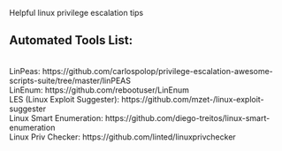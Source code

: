 Helpful linux privilege escalation tips

<h2>Automated Tools List: </h2></br>
LinPeas: https://github.com/carlospolop/privilege-escalation-awesome-scripts-suite/tree/master/linPEAS </br>
    LinEnum: https://github.com/rebootuser/LinEnum </br>
    LES (Linux Exploit Suggester): https://github.com/mzet-/linux-exploit-suggester </br>
    Linux Smart Enumeration: https://github.com/diego-treitos/linux-smart-enumeration </br>
    Linux Priv Checker: https://github.com/linted/linuxprivchecker </br>
